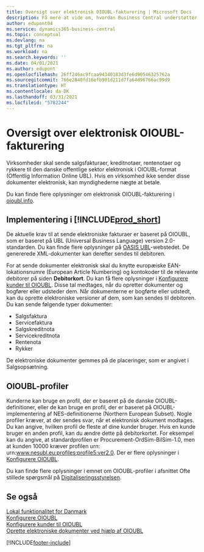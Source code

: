 ```yaml
---
title: Oversigt over elektronisk OIOUBL-fakturering | Microsoft Docs
description: Få mere at vide om, hvordan Business Central understøtter behovet for at sende salgsdokumenter til den danske offentlige sektor elektronisk i OIOUBL-format.
author: edupont04
ms.service: dynamics365-business-central
ms.topic: conceptual
ms.devlang: na
ms.tgt_pltfrm: na
ms.workload: na
ms.search.keywords: ''
ms.date: 04/01/2021
ms.author: edupont
ms.openlocfilehash: 26ff246ac9fcaa94340183d3fe6d90546325762a
ms.sourcegitcommit: 766e2840fd16efb901d211d7fa64d96766ac99d9
ms.translationtype: HT
ms.contentlocale: da-DK
ms.lasthandoff: 03/31/2021
ms.locfileid: "5782244"
---
```

# <a name="oioubl-electronic-invoicing-overview"></a>Oversigt over elektronisk OIOUBL-fakturering
Virksomheder skal sende salgsfakturaer, kreditnotaer, rentenotaer og rykkere til den danske offentlige sektor elektronisk i OIOUBL-format (Offentlig Information Online UBL). Hvis en virksomhed ikke sender disse dokumenter elektronisk, kan myndighederne nægte at betale.  

Du kan finde flere oplysninger om elektronisk OIOUBL-fakturering i [oioubl.info](http://www.oioubl.info/classes/da/index.html).  

## <a name="implementation-in-prod_short"></a>Implementering i [!INCLUDE[prod_short](../../includes/prod_short.md)]  
De aktuelle krav til at sende elektroniske fakturaer er baseret på OIOUBL, som er baseret på UBL (Universal Business Language) version 2.0-standarden. Du kan finde flere oplysninger på [OASIS UBL](https://aka.ms/OasisUblSite)-webstedet. De genererede XML-dokumenter kan derefter sendes til debitoren.  

For at sende dokumenter elektronisk skal du knytte europæiske EAN-lokationsnumre (European Article Numbering) og kontokoder til de relevante debitorer på siden **Debitorkort**. Du kan få flere oplysninger i [Konfigurere kunder til OIOUBL](how-to-set-up-customers-for-oioubl.md). Disse tal medtages, når du opretter dokumenter og bogfører eller udsteder dem. Når dokumenterne er bogførte eller udstedt, kan du oprette elektroniske versioner af dem, som kan sendes til debitoren. Du kan sende følgende typer dokumenter:  

- Salgsfaktura  
- Servicefaktura  
- Salgskreditnota  
- Servicekreditnota  
- Rentenota  
- Rykker  

De elektroniske dokumenter gemmes på de placeringer, som er angivet i Salgsopsætning.  

## <a name="oioubl-profiles"></a>OIOUBL-profiler

Kunderne kan bruge en profil, der er baseret på de danske OIOUBL-definitioner, eller de kan bruge en profil, der er baseret på OIOUBL-implementering af NES-definitionerne (Northern European Subset). Nogle profiler kræver, at der sendes svar, når et elektronisk dokument modtages. Du kan angive, hvilken profil de fleste af dine kunder bruger. Hvis en kunde bruger en anden profil, kan du ændre dette på debitorkortet. For eksempel kan du angive, at standardprofilen er Procurement-OrdSim-BilSim-1.0, men at kunden 10000 kræver profilen urn: urn:www.nesubl.eu:profiles:profile5:ver2.0. Der er flere oplysninger i [Konfigurere OIOUBL](how-to-set-up-oioubl.md).  

Du kan finde flere oplysninger i emnet om OIOUBL-profiler i afsnittet Ofte stillede spørgsmål på [Digitaliseringsstyrelsen](https://aka.ms/Digitaliseringsstyrelsen).  

## <a name="see-also"></a>Se også

[Lokal funktionalitet for Danmark](denmark-local-functionality.md)  
 [Konfigurere OIOUBL](how-to-set-up-oioubl.md)  
 [Konfigurere kunder til OIOUBL](how-to-set-up-customers-for-oioubl.md)  
 [Oprette elektroniske dokumenter ved hjælp af OIOUBL](how-to-create-electronic-documents-by-using-oioubl.md)  


[!INCLUDE[footer-include](../../includes/footer-banner.md)]
